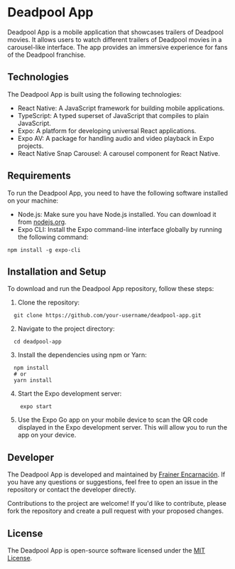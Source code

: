 # Deadpool App

Deadpool App is a mobile application that showcases trailers of Deadpool movies. It allows users to watch different trailers of Deadpool movies in a carousel-like interface. The app provides an immersive experience for fans of the Deadpool franchise.

## Technologies
The Deadpool App is built using the following technologies:

- React Native: A JavaScript framework for building mobile applications.
- TypeScript: A typed superset of JavaScript that compiles to plain JavaScript.
- Expo: A platform for developing universal React applications.
- Expo AV: A package for handling audio and video playback in Expo projects.
- React Native Snap Carousel: A carousel component for React Native.

## Requirements
To run the Deadpool App, you need to have the following software installed on your machine:

- Node.js: Make sure you have Node.js installed. You can download it from [nodejs.org](https://nodejs.org).
- Expo CLI: Install the Expo command-line interface globally by running the following command:
```shell
npm install -g expo-cli
```

## Installation and Setup
To download and run the Deadpool App repository, follow these steps:

1. Clone the repository:
  ```shell
    git clone https://github.com/your-username/deadpool-app.git
  ```
2. Navigate to the project directory:
  ```shell
    cd deadpool-app
  ```
3. Install the dependencies using npm or Yarn:
  ```shell
    npm install
    # or
    yarn install
  ```
4. Start the Expo development server:
  ```shell
      expo start
  ```
5. Use the Expo Go app on your mobile device to scan the QR code displayed in the Expo development server. This will allow you to run the app on your device.

 ##  Developer
The Deadpool App is developed and maintained by [Frainer Encarnación](https://github.com/fraineralex). If you have any questions or suggestions, feel free to open an issue in the repository or contact the developer directly.

Contributions to the project are welcome! If you'd like to contribute, please fork the repository and create a pull request with your proposed changes.

## License
The Deadpool App is open-source software licensed under the [MIT License](https://github.com/fraineralex/deadpool-mobile-app).


